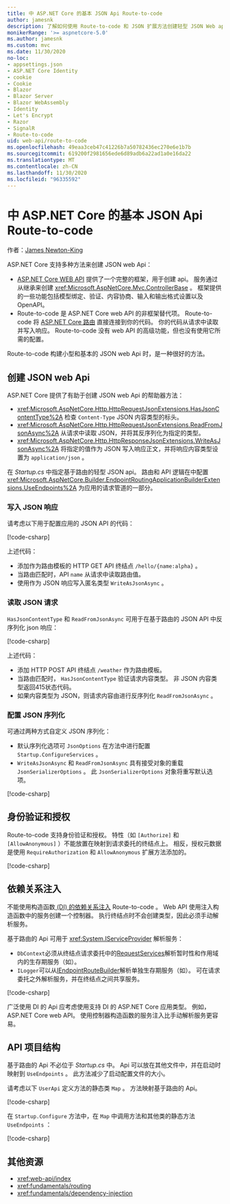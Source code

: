 ```yaml
---
title: 中 ASP.NET Core 的基本 JSON Api Route-to-code
author: jamesnk
description: 了解如何使用 Route-to-code 和 JSON 扩展方法创建轻型 JSON Web api。
monikerRange: '>= aspnetcore-5.0'
ms.author: jamesnk
ms.custom: mvc
ms.date: 11/30/2020
no-loc:
- appsettings.json
- ASP.NET Core Identity
- cookie
- Cookie
- Blazor
- Blazor Server
- Blazor WebAssembly
- Identity
- Let's Encrypt
- Razor
- SignalR
- Route-to-code
uid: web-api/route-to-code
ms.openlocfilehash: 49eaa3ceb47c41226b7a50782436ec270e6e1b7b
ms.sourcegitcommit: 619200f2981656ede6d89adb6a22ad1a0e16da22
ms.translationtype: MT
ms.contentlocale: zh-CN
ms.lasthandoff: 11/30/2020
ms.locfileid: "96335592"
---
```

# <a name="basic-json-apis-with-no-locroute-to-code-in-aspnet-core"></a>中 ASP.NET Core 的基本 JSON Api Route-to-code

作者：[James Newton-King](https://github.com/jamesnk)

ASP.NET Core 支持多种方法来创建 JSON web Api：

* [ASP.NET Core WEB API](xref:web-api/index) 提供了一个完整的框架，用于创建 api。 服务通过从继承来创建 <xref:Microsoft.AspNetCore.Mvc.ControllerBase> 。 框架提供的一些功能包括模型绑定、验证、内容协商、输入和输出格式设置以及 OpenAPI。
* Route-to-code 是 ASP.NET Core web API 的非框架替代项。 Route-to-code 将 [ASP.NET Core 路由](xref:fundamentals/routing) 直接连接到你的代码。 你的代码从请求中读取并写入响应。 Route-to-code 没有 web API 的高级功能，但也没有使用它所需的配置。

Route-to-code 构建小型和基本的 JSON web Api 时，是一种很好的方法。

## <a name="create-json-web-apis"></a>创建 JSON web Api

ASP.NET Core 提供了有助于创建 JSON web Api 的帮助器方法：

* <xref:Microsoft.AspNetCore.Http.HttpRequestJsonExtensions.HasJsonContentType%2A> 检查 `Content-Type` JSON 内容类型的标头。
* <xref:Microsoft.AspNetCore.Http.HttpRequestJsonExtensions.ReadFromJsonAsync%2A> 从请求中读取 JSON，并将其反序列化为指定的类型。
* <xref:Microsoft.AspNetCore.Http.HttpResponseJsonExtensions.WriteAsJsonAsync%2A> 将指定的值作为 JSON 写入响应正文，并将响应内容类型设置为 `application/json` 。

在 *Startup.cs* 中指定基于路由的轻型 JSON api。 路由和 API 逻辑在中配置 <xref:Microsoft.AspNetCore.Builder.EndpointRoutingApplicationBuilderExtensions.UseEndpoints%2A> 为应用的请求管道的一部分。

### <a name="write-json-response"></a>写入 JSON 响应

请考虑以下用于配置应用的 JSON API 的代码：

[!code-csharp[](route-to-code/sample/Startup3.cs?name=snippet&highlight=6)]

上述代码：

* 添加作为路由模板的 HTTP GET API 终结点 `/hello/{name:alpha}` 。
* 当路由匹配时，API `name` 从请求中读取路由值。
* 使用作为 JSON 响应写入匿名类型 `WriteAsJsonAsync` 。

### <a name="read-json-request"></a>读取 JSON 请求

`HasJsonContentType` 和 `ReadFromJsonAsync` 可用于在基于路由的 JSON API 中反序列化 json 响应：

[!code-csharp[](route-to-code/sample/Startup2.cs?name=snippet&highlight=5,11)]

上述代码：

* 添加 HTTP POST API 终结点 `/weather` 作为路由模板。
* 当路由匹配时， `HasJsonContentType` 验证请求内容类型。 非 JSON 内容类型返回415状态代码。
* 如果内容类型为 JSON，则请求内容由进行反序列化 `ReadFromJsonAsync` 。

### <a name="configure-json-serialization"></a>配置 JSON 序列化

可通过两种方式自定义 JSON 序列化：

* 默认序列化选项可 `JsonOptions` 在方法中进行配置 `Startup.ConfigureServices` 。
* `WriteAsJsonAsync` 和 `ReadFromJsonAsync` 具有接受对象的重载 `JsonSerializerOptions` 。 此 `JsonSerializerOptions` 对象将重写默认选项。

[!code-csharp[](route-to-code/sample/Startup6.cs?name=snippet)]

## <a name="authentication-and-authorization"></a>身份验证和授权

Route-to-code 支持身份验证和授权。 特性（如 `[Authorize]` 和 `[AllowAnonymous]` ）不能放置在映射到请求委托的终结点上。 相反，授权元数据是使用 `RequireAuthorization` 和 `AllowAnonymous` 扩展方法添加的。

[!code-csharp[](route-to-code/sample/Startup.cs?name=snippet&highlight=30)]

## <a name="dependency-injection"></a>依赖关系注入

不能使用构造函数[ (DI) 的依赖关系注入](xref:fundamentals/dependency-injection) Route-to-code 。 Web API 使用注入构造函数中的服务创建一个控制器。 执行终结点时不会创建类型，因此必须手动解析服务。

基于路由的 Api 可用于 <xref:System.IServiceProvider> 解析服务：

* `DbContext`必须从终结点请求委托中的[RequestServices](xref:Microsoft.AspNetCore.Http.HttpContext.RequestServices)解析暂时性和作用域内的生存期服务（如）。
* `ILogger`可以从[IEndpointRouteBuilder](xref:Microsoft.AspNetCore.Routing.IEndpointRouteBuilder.ServiceProvider)解析单独生存期服务（如）。 可在请求委托之外解析服务，并在终结点之间共享服务。

[!code-csharp[](route-to-code/sample/Startup4.cs?name=snippet&highlight=3,7)]

广泛使用 DI 的 Api 应考虑使用支持 DI 的 ASP.NET Core 应用类型。 例如，ASP.NET Core web API。 使用控制器构造函数的服务注入比手动解析服务更容易。

## <a name="api-project-structure"></a>API 项目结构

基于路由的 Api 不必位于 *Startup.cs* 中。 Api 可以放在其他文件中，并在启动时映射到 `UseEndpoints` 。 此方法减少了启动配置文件的大小。

请考虑以下 `UserApi` 定义方法的静态类 `Map` 。 方法映射基于路由的 Api。

[!code-csharp[](route-to-code/sample/UserApi.cs?name=snippet)]

在 `Startup.Configure` 方法中，在 `Map` 中调用方法和其他类的静态方法 `UseEndpoints` ：

[!code-csharp[](route-to-code/sample/Startup5.cs?name=snippet)]

## <a name="additional-resources"></a>其他资源

* <xref:web-api/index>
* <xref:fundamentals/routing>
* <xref:fundamentals/dependency-injection>

